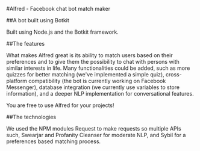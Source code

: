 #Alfred - Facebook chat bot match maker

##A bot built using Botkit

Built using Node.js and the Botkit framework.

##The features

What makes Alfred great is its ability to match users based on their preferences and to give them the possibility to chat with persons with similar interests in life. Many functionalities could be added, such as more quizzes for better matching (we've implemented a simple quiz), cross-platform compatibility (the bot is currently working on Facebook Messenger), database integration (we currently use variables to store information), and a deeper NLP implementation for conversational features.

You are free to use Alfred for your projects!

##The technologies

We used the NPM modules Request to make requests so multiple APIs such, Swearjar and Profanity Cleanser for moderate NLP, and Sybil for a preferences based matching process.